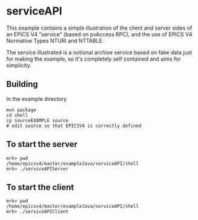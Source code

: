 # serviceAPI

This example contains a simple illustration of the client and server sides of an EPICS V4 "service"
(based on pvAccess RPC), and the use of EPICS V4 Normative Types NTURI and NTTABLE.

The service illustrated is a notional archive service based on fake data just for
making the example, so it's completely self contained and aims for simplicity.

## Building

In the example directory

    mvn package
    cd shell
    cp sourceEXAMPLE source
    # edit source so that EPICSV4 is correctly defined


## To start the server

    mrk> pwd
    /home/epicsv4/master/exampleJava/serviceAPI/shell
    mrk> ./serviceAPIServer
## To start the client
 
    mrk> pwd
    /home/epicsv4/master/exampleJava/serviceAPI/shell
    mrk> ./serviceAPIClient


